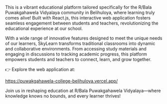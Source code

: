 This is a vibrant educational platform tailored specifically for the R/Bala Puwakgahawela Vidyalaya community in Belihuloya, where learning truly comes alive! Built with React.js, this interactive web application fosters seamless engagement between students and teachers, revolutionizing the educational experience at our school.

With a wide range of innovative features designed to meet the unique needs of our learners, SkyLearn transforms traditional classrooms into dynamic and collaborative environments. From accessing study materials and engaging in discussions to tracking academic progress, this platform empowers students and teachers to connect, learn, and grow together.

👉 Explore the web application at:

https://puwakgahawela-college-belihuloya.vercel.app/

Join us in reshaping education at R/Bala Puwakgahawela Vidyalaya—where knowledge knows no bounds, and every learner thrives!
